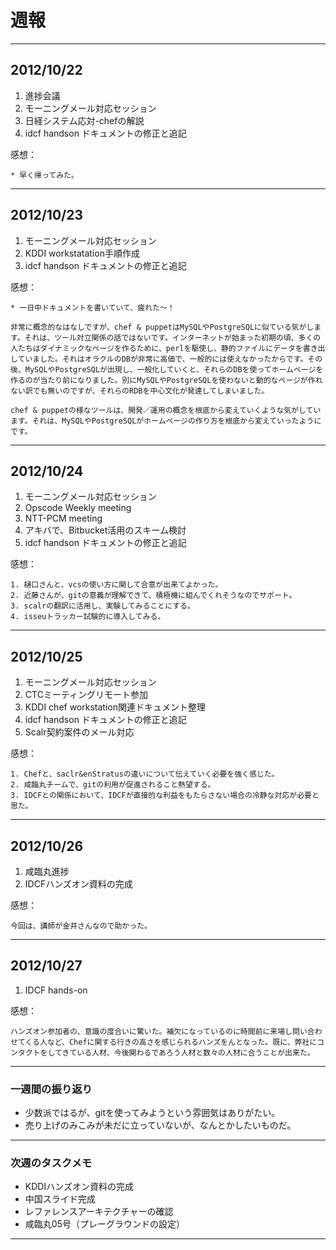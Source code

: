 # 週報

---

## 2012/10/22

1. 進捗会議
2. モーニングメール対応セッション
3. 日経システム応対-chefの解説
4. idcf handson ドキュメントの修正と追記

感想：

	* 早く帰ってみた。

---

## 2012/10/23

1. モーニングメール対応セッション
2. KDDI workstatation手順作成
3. idcf handson ドキュメントの修正と追記

感想：

	* 一日中ドキュメントを書いていて、疲れた〜！
	
	非常に概念的なはなしですが、chef & puppetはMySQLやPostgreSQLに似ている気がします。それは、ツール対立関係の話ではないです。インターネットが始まった初期の頃、多くの人たちはダイナミックなページを作るために、perlを駆使し、静的ファイルにデータを書き出していました。それはオラクルのDBが非常に高価で、一般的には使えなかったからです。その後、MySQLやPostgreSQLが出現し、一般化していくと、それらのDBを使ってホームページを作るのが当たり前になりました。別にMySQLやPostgreSQLを使わないと動的なページが作れない訳でも無いのですが、それらのRDBを中心文化が発達してしまいました。

	chef & puppetの様なツールは、開発／運用の概念を根底から変えていくような気がしています。それは、MySQLやPostgreSQLがホームページの作り方を根底から変えていったようにです。
	
---

## 2012/10/24

1. モーニングメール対応セッション
2. Opscode Weekly meeting
3. NTT-PCM meeting
4. アキバで、Bitbucket活用のスキーム検討
5. idcf handson ドキュメントの修正と追記

感想：

	1. 樋口さんと、vcsの使い方に関して合意が出来てよかった。
	2. 近藤さんが、gitの意義が理解できて、積極機に組んでくれそうなのでサポート。
	3. scalrの翻訳に活用し、実験してみることにする。
	4. isseuトラッカー試験的に導入してみる。

---

## 2012/10/25

1. モーニングメール対応セッション
2. CTCミーティングリモート参加
3. KDDI chef workstation関連ドキュメント整理 
4. idcf handson ドキュメントの修正と追記
5. Scalr契約案件のメール対応 

感想：

	1. Chefと、saclr&enStratusの違いについて伝えていく必要を強く感じた。
	2. 咸臨丸チームで、gitの利用が促進されること熱望する。
	3. IDCFとの関係において、IDCFが直接的な利益をもたらさない場合の冷静な対応が必要と思た。

---
## 2012/10/26

1. 咸臨丸進捗
2. IDCFハンズオン資料の完成

感想：

	今回は、講師が金井さんなので助かった。

---

## 2012/10/27

1. IDCF hands-on


感想：

	ハンズオン参加者の、意識の度合いに驚いた。補欠になっているのに時間前に来場し問い合わせてくる人など、Chefに関する行きの高さを感じられるハンズをんとなった。既に、弊社にコンタクトをしてきている人材、今後関わるであろう人材と数々の人材に合うことが出来た。
	
---

### 一週間の振り返り

-  少数派ではるが、gitを使ってみようという雰囲気はありがたい。
-  売り上げのみこみが未だに立っていないが、なんとかしたいものだ。

---

### 次週のタスクメモ

- KDDIハンズオン資料の完成
- 中国スライド完成
- レファレンスアーキテクチャーの確認
- 咸臨丸05号（プレーグラウンドの設定）

---